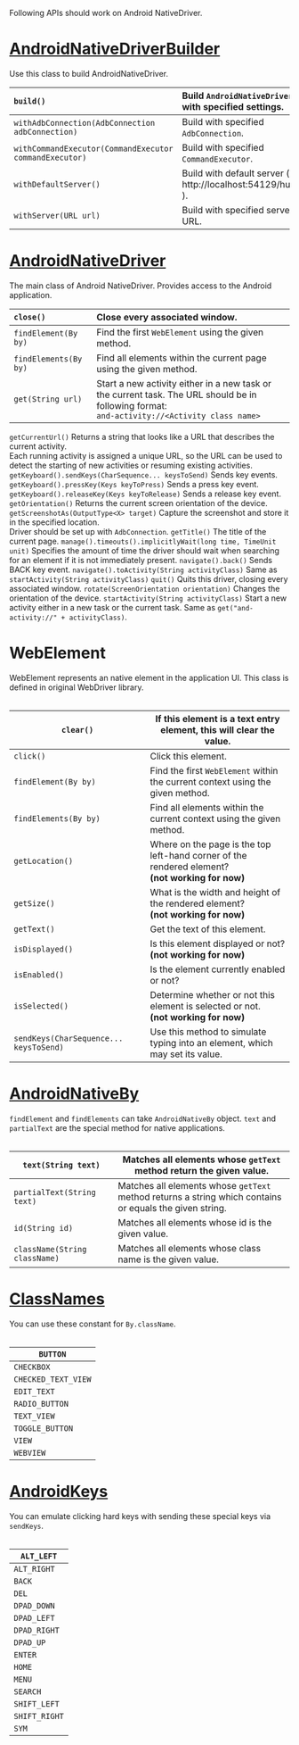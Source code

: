 Following APIs should work on Android NativeDriver.

# [AndroidNativeDriverBuilder](http://code.google.com/p/nativedriver/source/browse/trunk/android/src/com/google/android/testing/nativedriver/client/AndroidNativeDriverBuilder.java) #

Use this class to build AndroidNativeDriver.

| `build()` | Build `AndroidNativeDriver` with specified settings. |
|:----------|:-----------------------------------------------------|
| `withAdbConnection(AdbConnection adbConnection)` | Build with specified `AdbConnection`.                |
| `withCommandExecutor(CommandExecutor commandExecutor)` | Build with specified `CommandExecutor`.              |
| `withDefaultServer()` | Build with default server ( http://localhost:54129/hub ). |
| `withServer(URL url)` | Build with specified server URL.                     |

# [AndroidNativeDriver](http://code.google.com/p/nativedriver/source/browse/trunk/android/src/com/google/android/testing/nativedriver/client/AndroidNativeDriver.java) #

The main class of Android NativeDriver. Provides access to the Android application.

| `close()` | Close every associated window. |
|:----------|:-------------------------------|
| `findElement(By by)` | Find the first `WebElement` using the given method. |
| `findElements(By by)` | Find all elements within the current page using the given method. |
| `get(String url)` | Start a new activity either in a new task or the current task. The URL should be in following format:<br><code>and-activity://&lt;Activity class name&gt;</code> <br>
<tr><td> <code>getCurrentUrl()</code> </td><td> Returns a string that looks like a URL that describes the current activity.<br> Each running activity is assigned a unique URL, so the URL can be used to detect the starting of new activities or resuming existing activities. </td></tr>
<tr><td> <code>getKeyboard().sendKeys(CharSequence... keysToSend)</code> </td><td> Sends key events.              </td></tr>
<tr><td> <code>getKeyboard().pressKey(Keys keyToPress)</code> </td><td> Sends a press key event.       </td></tr>
<tr><td> <code>getKeyboard().releaseKey(Keys keyToRelease)</code> </td><td> Sends a release key event.     </td></tr>
<tr><td> <code>getOrientation()</code> </td><td> Returns the current screen orientation of the device. </td></tr>
<tr><td> <code>getScreenshotAs(OutputType&lt;X&gt; target)</code> </td><td> Capture the screenshot and store it in the specified location.<br>Driver should be set up with <code>AdbConnection</code>. </td></tr>
<tr><td> <code>getTitle()</code> </td><td> The title of the current page. </td></tr>
<tr><td> <code>manage().timeouts().implicitlyWait(long time, TimeUnit unit)</code> </td><td> Specifies the amount of time the driver should wait when searching for an element if it is not immediately present. </td></tr>
<tr><td> <code>navigate().back()</code> </td><td> Sends BACK key event.          </td></tr>
<tr><td> <code>navigate().toActivity(String activityClass)</code> </td><td> Same as <code>startActivity(String activityClass)</code> </td></tr>
<tr><td> <code>quit()</code> </td><td> Quits this driver, closing every associated window. </td></tr>
<tr><td> <code>rotate(ScreenOrientation orientation)</code> </td><td> Changes the orientation of the device. </td></tr>
<tr><td> <code>startActivity(String activityClass)</code> </td><td> Start a new activity either in a new task or the current task. Same as <code>get("and-activity://" + activityClass)</code>. </td></tr></tbody></table>

<h1>WebElement</h1>

WebElement represents an native element in the application UI. This class is defined in original WebDriver library.<br>
<br>
<table><thead><th> <code>clear()</code> </th><th> If this element is a text entry element, this will clear the value. </th></thead><tbody>
<tr><td> <code>click()</code> </td><td> Click this element.                                                 </td></tr>
<tr><td> <code>findElement(By by)</code> </td><td> Find the first <code>WebElement</code> within the current context using the given method. </td></tr>
<tr><td> <code>findElements(By by)</code> </td><td> Find all elements within the current context using the given method. </td></tr>
<tr><td> <code>getLocation() </code> </td><td> Where on the page is the top left-hand corner of the rendered element?<br> <b>(not working for now)</b> </td></tr>
<tr><td> <code>getSize()</code> </td><td> What is the width and height of the rendered element?<br> <b>(not working for now)</b> </td></tr>
<tr><td> <code>getText()</code> </td><td> Get the text of this element.                                       </td></tr>
<tr><td> <code>isDisplayed()</code> </td><td> Is this element displayed or not?<br> <b>(not working for now)</b>  </td></tr>
<tr><td> <code>isEnabled()</code> </td><td> Is the element currently enabled or not?                            </td></tr>
<tr><td> <code>isSelected()</code> </td><td> Determine whether or not this element is selected or not.<br> <b>(not working for now)</b> </td></tr>
<tr><td> <code>sendKeys(CharSequence... keysToSend)</code> </td><td> Use this method to simulate typing into an element, which may set its value. </td></tr></tbody></table>

<h1><a href='http://code.google.com/p/nativedriver/source/browse/trunk/android/src/com/google/android/testing/nativedriver/common/AndroidNativeBy.java'>AndroidNativeBy</a></h1>

<code>findElement</code> and <code>findElements</code> can take <code>AndroidNativeBy</code> object. <code>text</code> and <code>partialText</code> are the special method for native applications.<br>
<br>
<table><thead><th> <code>text(String text)</code> </th><th> Matches all elements whose <code>getText</code> method return the given value. </th></thead><tbody>
<tr><td> <code>partialText(String text)</code> </td><td> Matches all elements whose <code>getText</code> method returns a string which contains or equals the given string. </td></tr>
<tr><td> <code>id(String id)</code>     </td><td> Matches all elements whose id is the given value.                              </td></tr>
<tr><td> <code>className(String className)</code> </td><td> Matches all elements whose class name is the given value.                      </td></tr></tbody></table>

<h1><a href='http://code.google.com/p/nativedriver/source/browse/trunk/android/src/com/google/android/testing/nativedriver/client/ClassNames.java'>ClassNames</a></h1>

You can use these constant for <code>By.className</code>.<br>
<br>
<table><thead><th> <code>BUTTON</code> </th></thead><tbody>
<tr><td> <code>CHECKBOX</code> </td></tr>
<tr><td> <code>CHECKED_TEXT_VIEW</code> </td></tr>
<tr><td> <code>EDIT_TEXT</code> </td></tr>
<tr><td> <code>RADIO_BUTTON</code> </td></tr>
<tr><td> <code>TEXT_VIEW</code> </td></tr>
<tr><td> <code>TOGGLE_BUTTON</code> </td></tr>
<tr><td> <code>VIEW</code>   </td></tr>
<tr><td> <code>WEBVIEW</code> </td></tr></tbody></table>

<h1><a href='http://code.google.com/p/nativedriver/source/browse/trunk/android/src/com/google/android/testing/nativedriver/common/AndroidKeys.java'>AndroidKeys</a></h1>

You can emulate clicking hard keys with sending these special keys via <code>sendKeys</code>.<br>
<br>
<table><thead><th> <code>ALT_LEFT</code> </th></thead><tbody>
<tr><td> <code>ALT_RIGHT</code> </td></tr>
<tr><td> <code>BACK</code>     </td></tr>
<tr><td> <code>DEL</code>      </td></tr>
<tr><td> <code>DPAD_DOWN</code> </td></tr>
<tr><td> <code>DPAD_LEFT</code> </td></tr>
<tr><td> <code>DPAD_RIGHT</code> </td></tr>
<tr><td> <code>DPAD_UP</code>  </td></tr>
<tr><td> <code>ENTER</code>    </td></tr>
<tr><td> <code>HOME</code>     </td></tr>
<tr><td> <code>MENU</code>     </td></tr>
<tr><td> <code>SEARCH</code>   </td></tr>
<tr><td> <code>SHIFT_LEFT</code> </td></tr>
<tr><td> <code>SHIFT_RIGHT</code> </td></tr>
<tr><td> <code>SYM</code>      </td></tr>